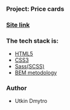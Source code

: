 ### Project: Price cards

### [Site link](https://dmitro-utkin.github.io/gromcode_price-cards-layout/)

### The tech stack is:
- [HTML5](https://developer.mozilla.org/en-US/docs/Web/HTML)
- [CSS3](https://developer.mozilla.org/en-US/docs/Web/CSS)
- [Sass(SCSS)](https://sass-lang.com/documentation/)
- [BEM metodology](https://en.bem.info/methodology/)

### Author
- Utkin Dmytro